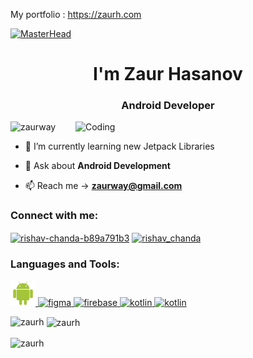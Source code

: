 My portfolio : https://zaurh.com

[![MasterHead](https://1.bp.blogspot.com/-7A4WynwLsMw/XbBpCXG8fHI/AAAAAAAAMt4/uOa1bpLskYgrwGbllhSu2SDj_Mig8SXJQCLcBGAsYHQ/s1600/2000_600px.gif)](zaurh.github.io)
<h1 align="center">I'm Zaur Hasanov </h1> 
<h3 align="center">Android Developer</h3>
<img align="right" alt="Coding" width="400" src="https://cdn.dribbble.com/users/1162077/screenshots/3848914/programmer.gif">


<p align="left"> <img src="https://komarev.com/ghpvc/?username=zaurh&label=Profile%20views&color=0e75b6&style=flat" alt="zaurway" /> </p>



 
- 🌱 I’m currently learning new Jetpack Libraries 

- 💬 Ask about **Android Development**

- 📫 Reach me -> **zaurway@gmail.com**

<h3 align="left">Connect with me:</h3>
<p align="left">
<a href="https://linkedin.com/in/zaurway" target="blank"><img align="center" src="https://raw.githubusercontent.com/rahuldkjain/github-profile-readme-generator/master/src/images/icons/Social/linked-in-alt.svg" alt="rishav-chanda-b89a791b3" height="30" width="40" /></a>
<a href="https://instagram.com/zaurway" target="blank"><img align="center" src="https://raw.githubusercontent.com/rahuldkjain/github-profile-readme-generator/master/src/images/icons/Social/instagram.svg" alt="rishav_chanda" height="30" width="40" /></a>
</p>

<h3 align="left">Languages and Tools:</h3>
<p align="left"> <a href="https://developer.android.com" target="_blank" rel="noreferrer"> <img src="https://raw.githubusercontent.com/devicons/devicon/master/icons/android/android-plain.svg" alt="android" width="40" height="40"/> </a>   <a href="https://www.cprogramming.com/" target="_blank" rel="noreferrer"> <a href="https://www.figma.com/" target="_blank" rel="noreferrer"> <img src="https://www.vectorlogo.zone/logos/figma/figma-icon.svg" alt="figma" width="40" height="40"/> </a> <a href="https://firebase.google.com/" target="_blank" rel="noreferrer"> <img src="https://www.vectorlogo.zone/logos/firebase/firebase-icon.svg" alt="firebase" width="40" height="40"/> </a>  </a> <a href="https://kotlinlang.org" target="_blank" rel="noreferrer"> <img src="https://upload.wikimedia.org/wikipedia/commons/7/74/Kotlin_Icon.png" alt="kotlin" width="35" height="35"/> </a> <a href="https://kotlinlang.org" target="_blank" rel="noreferrer"> <img src="https://upload.wikimedia.org/wikipedia/commons/9/97/Sqlite-square-icon.svg" alt="kotlin" width="40" height="40"/> </a> 

 

<p><img align="left" src="https://github-readme-stats.vercel.app/api/top-langs?username=zaurh&show_icons=true&locale=en&layout=compact&theme=tokyonight" alt="zaurh" /></p>

<p>&nbsp;<img align="center" src="https://github-readme-stats.vercel.app/api?username=zaurh&show_icons=true&locale=en&theme=tokyonight" alt="zaurh" /></p>

<p><img align="center" src="https://github-readme-streak-stats.herokuapp.com/?user=zaurh&&theme=tokyonight" alt="zaurh" /></p>
